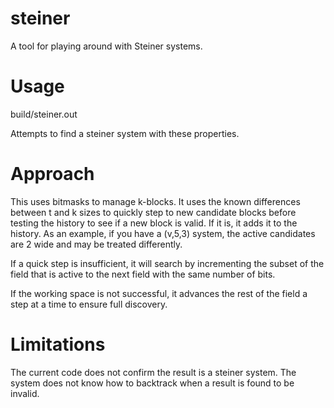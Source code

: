 # steiner
A tool for playing around with Steiner systems.

# Usage
build/steiner.out <v> <k> <t>

Attempts to find a steiner system with these properties.

# Approach
This uses bitmasks to manage k-blocks.
It uses the known differences between t and k sizes to quickly step
to new candidate blocks before testing the history to see if a new
block is valid.  If it is, it adds it to the history.  As an example,
if you have a (v,5,3) system, the active candidates are 2 wide and may
be treated differently.

If a quick step is insufficient, it will search by incrementing the 
subset of the field that is active to the next field with the same
number of bits.

If the working space is not successful, it advances the rest of the 
field a step at a time to ensure full discovery.

# Limitations
The current code does not confirm the result is a steiner system.
The system does not know how to backtrack when a result is found to be
invalid.
